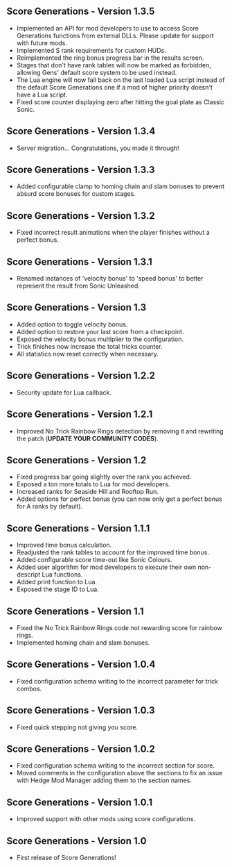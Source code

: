 ## Score Generations - Version 1.3.5
- Implemented an API for mod developers to use to access Score Generations functions from external DLLs. Please update for support with future mods.
- Implemented S rank requirements for custom HUDs.
- Reimplemented the ring bonus progress bar in the results screen.
- Stages that don't have rank tables will now be marked as forbidden, allowing Gens' default score system to be used instead.
- The Lua engine will now fall back on the last loaded Lua script instead of the default Score Generations one if a mod of higher priority doesn't have a Lua script.
- Fixed score counter displaying zero after hitting the goal plate as Classic Sonic.

## Score Generations - Version 1.3.4
- Server migration... Congratulations, you made it through!

## Score Generations - Version 1.3.3
- Added configurable clamp to homing chain and slam bonuses to prevent absurd score bonuses for custom stages.

## Score Generations - Version 1.3.2
- Fixed incorrect result animations when the player finishes without a perfect bonus.

## Score Generations - Version 1.3.1
- Renamed instances of 'velocity bonus' to 'speed bonus' to better represent the result from Sonic Unleashed.

## Score Generations - Version 1.3
- Added option to toggle velocity bonus.
- Added option to restore your last score from a checkpoint.
- Exposed the velocity bonus multiplier to the configuration.
- Trick finishes now increase the total tricks counter.
- All statistics now reset correctly when necessary.

## Score Generations - Version 1.2.2
- Security update for Lua callback.

## Score Generations - Version 1.2.1
- Improved No Trick Rainbow Rings detection by removing it and rewriting the patch (**UPDATE YOUR COMMUNITY CODES**).

## Score Generations - Version 1.2
- Fixed progress bar going slightly over the rank you achieved.
- Exposed a ton more totals to Lua for mod developers.
- Increased ranks for Seaside Hill and Rooftop Run.
- Added options for perfect bonus (you can now only get a perfect bonus for A ranks by default).

## Score Generations - Version 1.1.1
- Improved time bonus calculation.
- Readjusted the rank tables to account for the improved time bonus.
- Added configurable score time-out like Sonic Colours.
- Added user algorithm for mod developers to execute their own non-descript Lua functions.
- Added print function to Lua.
- Exposed the stage ID to Lua.

## Score Generations - Version 1.1
- Fixed the No Trick Rainbow Rings code not rewarding score for rainbow rings.
- Implemented homing chain and slam bonuses.

## Score Generations - Version 1.0.4
- Fixed configuration schema writing to the incorrect parameter for trick combos.

## Score Generations - Version 1.0.3
- Fixed quick stepping not giving you score.

## Score Generations - Version 1.0.2
- Fixed configuration schema writing to the incorrect section for score.
- Moved comments in the configuration above the sections to fix an issue with Hedge Mod Manager adding them to the section names.

## Score Generations - Version 1.0.1
- Improved support with other mods using score configurations.

## Score Generations - Version 1.0
- First release of Score Generations!
